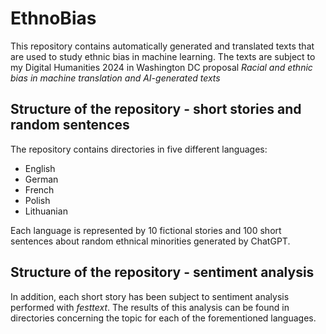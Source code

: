 # EthnoBias

This repository contains automatically generated and translated texts that are used to study ethnic bias in machine learning. The texts are subject to my Digital Humanities 2024 in Washington DC proposal _Racial and ethnic bias in machine translation and AI-generated texts_

## Structure of the repository - short stories and random sentences

The repository contains directories in five different languages: 
- English
- German
- French
- Polish
- Lithuanian

Each language is represented by 10 fictional stories and 100 short sentences about random ethnical minorities generated by ChatGPT.

## Structure of the repository - sentiment analysis

In addition, each short story has been subject to sentiment analysis performed with _festtext_. The results of this analysis can be found in directories concerning the topic for each of the forementioned languages.
